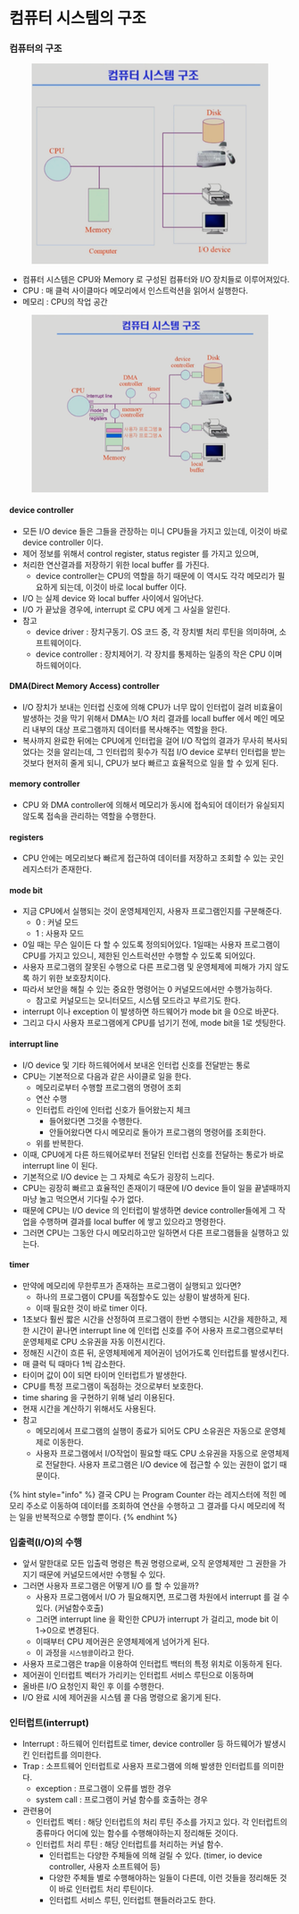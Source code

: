 # 컴퓨터 시스템의 구조

### 컴퓨터의 구조

<figure><img src="../../.gitbook/assets/image (101).png" alt=""><figcaption></figcaption></figure>

* 컴퓨터 시스템은 CPU와 Memory 로 구성된 컴퓨터와 I/O 장치들로 이루어져있다.
* CPU : 매 클럭 사이클마다 메모리에서 인스트럭션을 읽어서 실행한다.
* 메모리 : CPU의 작업 공간

<figure><img src="../../.gitbook/assets/image (50).png" alt=""><figcaption></figcaption></figure>

#### device controller

* 모든 I/O device 들은 그들을 관장하는 미니 CPU들을 가지고 있는데, 이것이 바로 device controller 이다.
* 제어 정보를 위해서 control register, status register 를 가지고 있으며,
* 처리한 연산결과를 저장하기 위한 local buffer 를 가진다.
  * device controller는 CPU의 역할을 하기 때문에 이 역시도 각각 메모리가 필요하게 되는데, 이것이 바로 local buffer 이다.
* I/O 는 실제 device 와 local buffer 사이에서 일어난다.
* I/O 가 끝났을 경우에, interrupt 로 CPU 에게 그 사실을 알린다.
* 참고
  * device driver : 장치구동기. OS 코드 중, 각 장치별 처리 루틴을 의미하며, 소프트웨어이다.
  * device controller : 장치제어기. 각 장치를 통제하는 일종의 작은 CPU 이며 하드웨어이다.

#### DMA(Direct Memory Access) controller

* I/O 장치가 보내는 인터럽 신호에 의해 CPU가 너무 많이 인터럽이 걸려 비효율이 발생하는 것을 막기 위해서 DMA는 I/O 처리 결과를 locall buffer 에서 메인 메모리 내부의 대상 프로그램까지 데이터를 복사해주는 역할을 한다.
* 복사까지 완료한 뒤에는 CPU에게 인터럽을 걸어 I/O 작업의 결과가 무사히 복사되었다는 것을 알리는데, 그 인터럽의 횟수가 직접 I/O device 로부터 인터럽을 받는 것보다 현저히 줄게 되니, CPU가 보다 빠르고 효율적으로 일을 할 수 있게 된다.

#### memory controller

* CPU 와 DMA controller에 의해서 메모리가 동시에 접속되어 데이터가 유실되지 않도록 접속을 관리하는 역할을 수행한다.

#### registers

* CPU 안에는 메모리보다 빠르게 접근하여 데이터를 저장하고 조회할 수 있는 곳인 레지스터가 존재한다.

#### mode bit

* 지금 CPU에서 실행되는 것이 운영체제인지, 사용자 프로그램인지를 구분해준다.
  * 0 : 커널 모드
  * 1 : 사용자 모드
* 0일 때는 무슨 일이든 다 할 수 있도록 정의되어있다. 1일때는 사용자 프로그램이 CPU를 가지고 있으니, 제한된 인스트럭션만 수행할 수 있도록 되어있다.
* 사용자 프로그램의 잘못된 수행으로 다른 프로그램 및 운영체제에 피해가 가지 않도록 하기 위한 보호장치이다.
* 따라서 보안을 해칠 수 있는 중요한 명령어는 0 커널모드에서만 수행가능하다.
  * 참고로 커널모드는 모니터모드, 시스템 모드라고 부르기도 한다.
* interrupt 이나 exception 이 발생하면 하드웨어가 mode bit 을 0으로 바꾼다.
* 그리고 다시 사용자 프로그램에게 CPU를 넘기기 전에, mode bit을 1로 셋팅한다.

#### interrupt line

* I/O device 및 기타 하드웨어에서 보내온 인터럽 신호를 전달받는 통로
* CPU는 기본적으로 다음과 같은 사이클로 일을 한다.
  * 메모리로부터 수행할 프로그램의 명령어 조회
  * 연산 수행
  * 인터럽트 라인에 인터럽 신호가 들어왔는지 체크
    * 들어왔다면 그것을 수행한다.
    * 안들어왔다면 다시 메모리로 돌아가 프로그램의 명령어를 조회한다.
  * 위를 반복한다.
* 이때, CPU에게 다른 하드웨어로부터 전달된 인터럽 신호를 전달하는 통로가 바로 interrupt line 이 된다.
* 기본적으로 I/O device 는 그 자체로 속도가 굉장히 느리다.
* CPU는 굉장히 빠르고 효율적인 존재이기 때문에 I/O device 들이 일을 끝낼때까지 마냥 놀고 먹으면서 기다릴 수가 없다.
* 때문에 CPU는 I/O device 의 인터럽이 발생하면 device controller들에게 그 작업을 수행하며 결과를 local buffer 에 쌓고 있으라고 명령한다.
* 그러면 CPU는 그동안 다시 메모리하고만 일하면서 다른 프로그램들을 실행하고 있는다.

#### timer

* 만약에 메모리에 무한루프가 존재하는 프로그램이 실행되고 있다면?
  * 하나의 프로그램이 CPU를 독점할수도 있는 상황이 발생하게 된다.
  * 이때 필요한 것이 바로 timer 이다.
* 1초보다 훨씬 짧은 시간을 산정하여 프로그램이 한번 수행되는 시간을 제한하고, 제한 시간이 끝나면 interrupt line 에 인터럽 신호를 주어 사용자 프로그램으로부터 운영체제로 CPU 소유권을 자동 이전시킨다.
* 정해진 시간이 흐른 뒤, 운영체제에게 제어권이 넘어가도록 인터럽트를 발생시킨다.
* 매 클럭 틱 때마다 1씩 감소한다.
* 타이머 값이 0이 되면 타이머 인터럽트가 발생한다.
* CPU를 특정 프로그램이 독점하는 것으로부터 보호한다.
* time sharing 을 구현하기 위해 널리 이용된다.
* 현재 시간을 계산하기 위해서도 사용된다.
* 참고
  * 메모리에서 프로그램의 실행이 종료가 되어도 CPU 소유권은 자동으로 운영체제로 이동한다.
  * 사용자 프로그램에서 I/O작업이 필요할 때도 CPU 소유권을 자동으로 운영체제로 전달한다. 사용자 프로그램은 I/O device 에 접근할 수 있는 권한이 없기 때문이다.

{% hint style="info" %}
결국 CPU 는 Program Counter 라는 레지스터에 적힌 메모리 주소로 이동하여 데이터를 조회하여 연산을 수행하고 그 결과를 다시 메모리에 적는 일을 반복적으로 수행할 뿐이다.
{% endhint %}

### 입출력(I/O)의 수행

* 앞서 말한대로 모든 입출력 명령은 특권 명령으로써, 오직 운영체제만 그 권한을 가지기 때문에 커널모드에서만 수행될 수 있다.
* 그러면 사용자 프로그램은 어떻게 I/O 를 할 수 있을까?
  * 사용자 프로그램에서 I/O 가 필요해지면, 프로그램 차원에서 interrupt 를 걸 수 있다. (커널함수호출)
  * 그러면 interrupt line 을 확인한 CPU가 interrupt 가 걸리고, mode bit 이 1→0으로 변경된다.
  * 이때부터 CPU 제어권은 운영체제에게 넘어가게 된다.
  * 이 과정을 `시스템콜`이라고 한다.
* 사용자 프로그램은 trap을 이용하여 인터럽트 백터의 특정 위치로 이동하게 된다.
* 제어권이 인터럽트 벡터가 가리키는 인터럽트 서비스 루틴으로 이동하며
* 올바른 I/O 요청인지 확인 후 이를 수행한다.
* I/O 완료 시에 제어권을 시스템 콜 다음 명령으로 옮기게 된다.

### 인터럽트(interrupt)

* Interrupt : 하드웨어 인터럽트로 timer, device controller 등 하드웨어가 발생시킨 인터럽트를 의미한다.
* Trap : 소프트웨어 인터럽트로 사용자 프로그램에 의해 발생한 인터럽트를 의미한다.
  * exception : 프로그램이 오류를 범한 경우
  * system call : 프로그램이 커널 함수를 호출하는 경우
* 관련용어
  * 인터럽트 벡터 : 해당 인터럽트의 처리 루틴 주소를 가지고 있다. 각 인터럽트의 종류마다 어디에 있는 함수를 수행해야하는지 정리해둔 것이다.
  * 인터럽트 처리 루틴 : 해당 인터럽트를 처리하는 커널 함수.
    * 인터럽트는 다양한 주체들에 의해 걸릴 수 있다. (timer, io device controller, 사용자 소프트웨어 등)
    * 다양한 주체들 별로 수행해야하는 일들이 다른데, 이런 것들을 정리해둔 것이 바로 인터럽트 처리 루틴이다.
    * 인터럽트 서비스 루틴, 인터럽트 핸들러라고도 한다.

